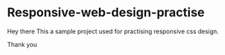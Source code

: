 # Responsive-web-design-practise

Hey there 
This a sample project used for practising responsive css design.

Thank you
